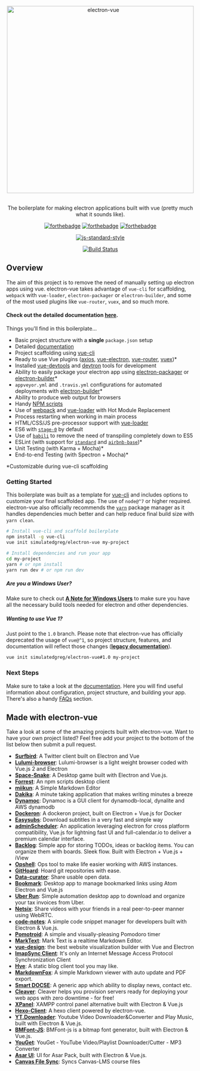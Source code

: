 <div align="center">
<br>
<img width="500" src="/docs/images/logo.png" alt="electron-vue">
<br>
<br>
</div>

<p align="center" color="#6a737d">
The boilerplate for making electron applications built with vue (pretty much what it sounds like).
</p>

<div align="center">

[![forthebadge](http://forthebadge.com/images/badges/built-with-love.svg)](http://forthebadge.com) [![forthebadge](http://forthebadge.com/images/badges/uses-js.svg)](http://forthebadge.com) [![forthebadge](http://forthebadge.com/images/badges/makes-people-smile.svg)](http://forthebadge.com)
</div>

<div align="center">

[![js-standard-style](https://cdn.rawgit.com/feross/standard/master/badge.svg)](https://github.com/feross/standard)

[![Build Status](https://semaphoreci.com/api/v1/simulatedgreg/electron-vue/branches/master/badge.svg)](https://semaphoreci.com/simulatedgreg/electron-vue)
</div>

## Overview

The aim of this project is to remove the need of manually setting up electron apps using vue. electron-vue takes advantage of `vue-cli` for scaffolding, `webpack` with `vue-loader`, `electron-packager` or `electron-builder`, and some of the most used plugins like `vue-router`, `vuex`, and so much more.

#### Check out the detailed documentation [here](https://simulatedgreg.gitbooks.io/electron-vue/content/index.html).

Things you'll find in this boilerplate...

* Basic project structure with a **single** `package.json` setup
* Detailed [documentation](https://simulatedgreg.gitbooks.io/electron-vue/content/)
* Project scaffolding using [vue-cli](https://github.com/vuejs/vue-cli)
* Ready to use Vue plugins \([axios](https://github.com/mzabriskie/axios), [vue-electron](https://github.com/SimulatedGREG/vue-electron), [vue-router](https://github.com/vuejs/vue-router), [vuex](https://github.com/vuejs/vuex)\)\*
* Installed [vue-devtools](https://github.com/vuejs/vue-devtools) and [devtron](https://github.com/electron/devtron) tools for development
* Ability to easily package your electron app using [electron-packager](https://github.com/electron-userland/electron-packager) or [electron-builder](https://github.com/electron-userland/electron-builder)\*
* `appveyor.yml` and `.travis.yml` configurations for automated deployments with [electron-builder](https://github.com/electron-userland/electron-builder)\*
* Ability to produce web output for browsers
* Handy [NPM scripts](https://simulatedgreg.gitbooks.io/electron-vue/content/en/npm_scripts.html)
* Use of [webpack](https://github.com/webpack/webpack) and [vue-loader](https://github.com/vuejs/vue-loader) with Hot Module Replacement
* Process restarting when working in main process
* HTML/CSS/JS pre-processor support with [vue-loader](https://github.com/vuejs/vue-loader/)
* ES6 with [`stage-0`](https://babeljs.io/docs/plugins/preset-stage-0/) by default
* Use of [`babili`](https://github.com/babel/babili) to remove the need of transpiling completely down to ES5
* ESLint \(with support for [`standard`](https://github.com/feross/standard) and [`airbnb-base`](https://github.com/airbnb/javascript)\)\*
* Unit Testing \(with Karma + Mocha\)\*
* End-to-end Testing \(with Spectron + Mocha\)\*

\*Customizable during vue-cli scaffolding

### Getting Started

This boilerplate was built as a template for [vue-cli](https://github.com/vuejs/vue-cli) and includes options to customize your final scaffolded app. The use of `node@^7` or higher required. electron-vue also officially recommends the [`yarn`](https://yarnpkg.org) package manager as it handles dependencies much better and can help reduce final build size with `yarn clean`.

```bash
# Install vue-cli and scaffold boilerplate
npm install -g vue-cli
vue init simulatedgreg/electron-vue my-project

# Install dependencies and run your app
cd my-project
yarn # or npm install
yarn run dev # or npm run dev
```

##### Are you a Windows User?

Make sure to check out [**A Note for Windows Users**](https://simulatedgreg.gitbooks.io/electron-vue/content/en/getting_started.html#a-note-for-windows-users) to make sure you have all the necessary build tools needed for electron and other dependencies.

##### Wanting to use Vue 1?

Just point to the `1.0` branch. Please note that electron-vue has officially deprecated the usage of `vue@^1`, so project structure, features, and documentation will reflect those changes ([**legacy documentation**](https://github.com/SimulatedGREG/electron-vue/tree/1.0/docs)).

```bash
vue init simulatedgreg/electron-vue#1.0 my-project
```

### Next Steps

Make sure to take a look at the [documentation](https://simulatedgreg.gitbooks.io/electron-vue/content/). Here you will find useful information about configuration, project structure, and building your app. There's also a handy [FAQs](https://simulatedgreg.gitbooks.io/electron-vue/content/en/faqs.html) section.


## Made with electron-vue
Take a look at some of the amazing projects built with electron-vue. Want to have your own project listed? Feel free add your project to the bottom of the list below then submit a pull request.

* [**Surfbird**](https://github.com/surfbirdapp/surfbird): A Twitter client built on Electron and Vue
* [**Lulumi-browser**](https://github.com/qazbnm456/lulumi-browser): Lulumi-browser is a light weight browser coded with Vue.js 2 and Electron
* [**Space-Snake**](https://github.com/ilyagru/Space-Snake): A Desktop game built with Electron and Vue.js.
* [**Forrest**](https://github.com/stefanjudis/forrest): An npm scripts desktop client
* [**miikun**](https://github.com/hiro0218/miikun): A Simple Markdown Editor
* [**Dakika**](https://github.com/raj347/Dakika): A minute taking application that makes writing minutes a breeze
* [**Dynamoc**](https://github.com/ieiayaobb/dynamoc): Dynamoc is a GUI client for dynamodb-local, dynalite and AWS dynamodb
* [**Dockeron**](https://github.com/dockeron/dockeron): A dockeron project, built on Electron + Vue.js for Docker
* [**Easysubs**](https://github.com/matiastucci/easysubs): Download subtitles in a very fast and simple way
* [**adminScheduler**](https://github.com/danieltoorani/adminScheduler): An application leveraging electron for cross platform compatibility, Vue.js for lightning fast UI and full-calendar.io to deliver a premium calendar interface.
* [**Backlog**](https://github.com/czytelny/backlog): Simple app for storing TODOs, ideas or backlog items. You can organize them with boards. Sleek flow. Built with Electron + Vue.js + iView
* [**Opshell**](https://github.com/ricktbaker/opshell): Ops tool to make life easier working with AWS instances.
* [**GitHoard**](https://github.com/jojobyte/githoard): Hoard git repositories with ease.
* [**Data-curator**](https://github.com/ODIQueensland/data-curator): Share usable open data.
* [**Bookmark**](https://github.com/mrgodhani/bookmark): Desktop app to manage bookmarked links using Atom Electron and Vue.js
* [**Uber Run**](https://github.com/break-enter/uberrun): Simple automation desktop app to download and organize your tax invoices from Uber.
* [**Netsix**](https://github.com/pulsardev/netsix): Share videos with your friends in a real peer-to-peer manner using WebRTC.
* [**code-notes**](https://github.com/lauthieb/code-notes): A simple code snippet manager for developers built with Electron & Vue.js.
* [**Pomotroid**](https://github.com/Splode/pomotroid): A simple and visually-pleasing Pomodoro timer
* [**MarkText**](https://github.com/marktext/marktext): Mark Text is a realtime Markdown Editor.
* [**vue-design**](https://github.com/L-Chris/vue-design): the best website visualization builder with Vue and Electron
* [**ImapSync Client**](https://github.com/ridaamirini/ImapSyncClient): It's only an Internet Message Access Protocol Synchronization Client
* [**Hve**](https://github.com/hellohve/hve): A static blog client tool you may like.
* [**MarkdownFox**](https://github.com/lx4r/markdownfox): A simple Markdown viewer with auto update and PDF export.
* [**Smart DOCSE**](https://github.com/shirshak55/smart-docse): A generic app which ability to display news, contact etc.
* [**Cleaver**](https://getcleaver.com/): Cleaver helps you provision servers ready for deploying your web apps with zero downtime - for free!
* [**XPanel**](https://github.com/krustnic/xpanel): XAMPP control panel alternative built with Electron & Vue.js
* [**Hexo-Client**](https://github.com/gaoyoubo/hexo-client): A hexo client powered by electron-vue.
* [**YT.Downloader**](https://github.com/myazarc/ytdownloader): Youtube Video Downloader&Converter and Play Music, built with Electron & Vue.js.
* [**BMFont-JS**](https://github.com/elisaday/bmfont-js): BMFont-js is a bitmap font generator, built with Electron & Vue.js.
* [**YouGet**](https://github.com/ahmetzeybek/YouGet): YouGet - YouTube Video/Playlist Downloader/Cutter - MP3 Converter
* [**Asar UI**](https://github.com/myazarc/AsarUI): UI for Asar Pack, built with Electron & Vue.js.
* [**Canvas File Sync**](https://github.com/drew-royster/canvasFileSync): Syncs Canvas-LMS course files
